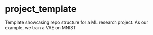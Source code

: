 # project_template
Template showcasing repo structure for a ML research project. As our example, we train a VAE on MNIST.
